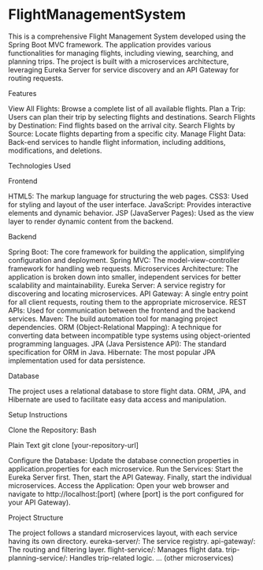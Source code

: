 # FlightManagementSystem
 
This is a comprehensive Flight Management System developed using the Spring Boot MVC framework. The application provides various functionalities for managing flights, including viewing, searching, and planning trips. The project is built with a microservices architecture, leveraging Eureka Server for service discovery and an API Gateway for routing requests.
 
Features
 
View All Flights: Browse a complete list of all available flights.
Plan a Trip: Users can plan their trip by selecting flights and destinations.
Search Flights by Destination: Find flights based on the arrival city.
Search Flights by Source: Locate flights departing from a specific city.
Manage Flight Data: Back-end services to handle flight information, including additions, modifications, and deletions.
 
Technologies Used
 
 
Frontend
 
HTML5: The markup language for structuring the web pages.
CSS3: Used for styling and layout of the user interface.
JavaScript: Provides interactive elements and dynamic behavior.
JSP (JavaServer Pages): Used as the view layer to render dynamic content from the backend.
 
Backend
 
Spring Boot: The core framework for building the application, simplifying configuration and deployment.
Spring MVC: The model-view-controller framework for handling web requests.
Microservices Architecture: The application is broken down into smaller, independent services for better scalability and maintainability.
Eureka Server: A service registry for discovering and locating microservices.
API Gateway: A single entry point for all client requests, routing them to the appropriate microservice.
REST APIs: Used for communication between the frontend and the backend services.
Maven: The build automation tool for managing project dependencies.
ORM (Object-Relational Mapping): A technique for converting data between incompatible type systems using object-oriented programming languages.
JPA (Java Persistence API): The standard specification for ORM in Java.
Hibernate: The most popular JPA implementation used for data persistence.
 
Database
 
The project uses a relational database to store flight data. ORM, JPA, and Hibernate are used to facilitate easy data access and manipulation.
 
Setup Instructions
 
Clone the Repository:
Bash
 
Plain Text
git clone [your-repository-url]


Configure the Database:
Update the database connection properties in application.properties for each microservice.
Run the Services:
Start the Eureka Server first.
Then, start the API Gateway.
Finally, start the individual microservices.
Access the Application:
Open your web browser and navigate to http://localhost:[port] (where [port] is the port configured for your API Gateway).
 
Project Structure
 
The project follows a standard microservices layout, with each service having its own directory.
eureka-server/: The service registry.
api-gateway/: The routing and filtering layer.
flight-service/: Manages flight data.
trip-planning-service/: Handles trip-related logic.
... (other microservices)
